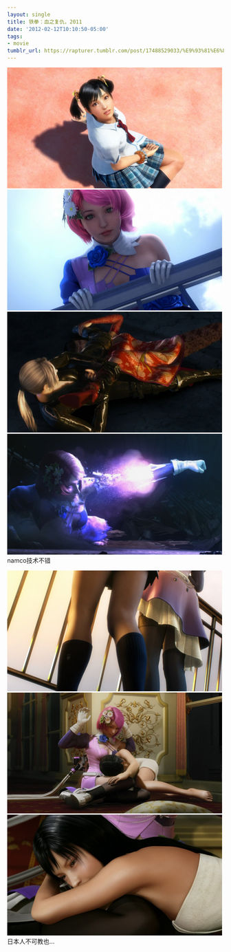 ```yaml
---
layout: single
title: 铁拳：血之复仇，2011
date: '2012-02-12T10:10:50-05:00'
tags:
- movie
tumblr_url: https://rapturer.tumblr.com/post/17488529033/%E9%93%81%E6%8B%B3%E8%A1%80%E4%B9%8B%E5%A4%8D%E4%BB%872011
---
```

![](/assets/img/tumblr_lzacrzwsfk1r0cnr9.jpg) ![](/assets/img/tumblr_lzacs5s0er1r0cnr9.jpg) ![](/assets/img/tumblr_lzacscpopn1r0cnr9.jpg) ![](/assets/img/tumblr_lzacsjpk471r0cnr9.jpg)namco技术不错

![](/assets/img/tumblr_lzactip9v11r0cnr9.jpg) ![](/assets/img/tumblr_lzactof3fg1r0cnr9.jpg) ![](/assets/img/tumblr_lzactujnk61r0cnr9.jpg)日本人不可教也…

